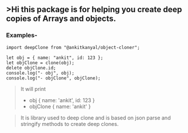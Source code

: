 ## >Hi this package is for helping you create deep copies of Arrays and objects.

### Examples-

```
import deepClone from "@ankitkanyal/object-cloner";

let obj = { name: "ankit", id: 123 };
let objClone = clone(obj);
delete objClone.id;
console.log("- obj", obj);
console.log("- objClone", objClone);

```

> It will print
>
> - obj { name: 'ankit', id: 123 }
> - objClone { name: 'ankit' }

> It is library used to deep clone and is based on json parse and stringify methods to create deep clones.
